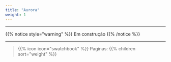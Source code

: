 ```yaml
---
title: "Aurora"
weight: 1
---
```



---

{{% notice style="warning" %}}
Em construção
{{% /notice %}}

---
> {{% icon icon="swatchbook" %}} Paginas:
> {{% children sort="weight" %}}
